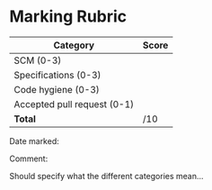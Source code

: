 # Marking Rubric
Category                    | Score        
----------------------------| -------------
SCM (0-3)                   |  
Specifications (0-3)        | 
Code hygiene (0-3)          | 
Accepted pull request (0-1) |
**Total**                   |  /10

Date marked:

Comment:

Should specify what the different categories mean...
